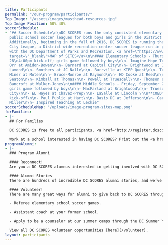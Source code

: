 ```yaml
---
title: Participants
permalink: "/our-program/participants/"
Top Image: "/assets/images/masthead-resources.jpg"
Top Image Position: 50% 40%
soccerSchedule:
- "## Soccer Schedule\n\nDC SCORES runs the only consistent elementary and middle
  public school soccer leagues for both boys and girls in the District of Columbia.
  Additionally, beginning in the fall of 2016, DC SCORES is running the DC SCORES
  City League, a District-wide recreation center soccer league run in partnership
  with the DC Department of Parks and Recreation. <a href=\"https://www.google.com/maps/d/u/0/viewer?mid=1ArueGtkLKryfnhjFva-7hHSZlD8&ll=38.8939219214454%2C-77.01469049999997&z=12\"
  target=\"_blank\">MAP of SITES</a>\n\n#### Elementary Schools - Thursday, September
  28\n4:00pm kick-off; girls game followed by boys\n\n- Imagine-Hope Tolson at Aiton\n\n-
  Orr at Amidon-Bowen\n\n- Barnard at Capital City\n\n- Brightwood at Imagine-Hope
  Lamond\n\n- Smothers at JC Nalle\n\n- Burrville at KIPP Quest\n\n- Turner at Leckie\n\n-
  Miner at Moten\n\n- Bruce-Monroe at Raymond\n\n- HD Cooke at Reed\n\n- LaSalle at
  Seaton\n\n- Kimball at Thomas\n\n- Powell at Truesdell\n\n- Thomson at Tubman\n\n-
  Bancroft at Walker-Jones\n\n#### Middle Schools - Friday, September 29\n4:00pm kick-off;
  girls game followed by boys\n\n- MacFarland at Brightwood\n\n- Truesdell at Capital
  City\n\n- EL Hayes at Chavez-Prep\n\n- LaSalle at Lincoln \n\n**COED**\n\n4:00PM
  kick-off\n\n- Paul Public at Hart\n\n- Basis DC at Jefferson\n\n- Cardozo at Kelly
  Miller\n\n- Inspired Teaching at Leckie"
soccerScheduleMap: "/uploads/image-program-sites-map.png"
forFamilies:
- |-
  ## For Families

  DC SCORES is free to all participants. <a href="http://register.dcscores.org" target="_blank">Register your child/children</a> for the next DC SCORES programming season (we’re year-round).

  Work at a school interested in having DC SCORES? Print out the <a href="/uploads/dc-scores-new-school-application-2017.pdf" target="_blank">application form</a>.
programAlumni:
- |-
  ### Program Alumni

  #### Reconnect!
  Are you a DC SCORES alumnus interested in getting involved with DC SCORES? It’s easy to do! Simply email <a href="mailto:alumni@dcscores.org" target="_blank">alumni@dcscores.org</a>. You can also connect on social media by following <a href="https://www.instagram.com/DCSalumni/" target="_blank">@DCSalumni</a> on Instagram and @dcscores on Snapchat.

  #### Alumni Stories
  There are hundreds of incredible DC SCORES alumni stories, and we’ve been lucky to document just a few of them on our [blog](/blog).

  #### Volunteer!
  There are many great ways for alumni to give back to DC SCORES through volunteering.

  - Referee elementary school soccer games.

  - Assistant coach at your former school.

  - Apply to be a counselor at our summer camps through the DC Summer Youth Employment Program (SYEP).

  View all DC SCORES volunteer opportunities [here](/volunteer).
layout: participants
---
```


